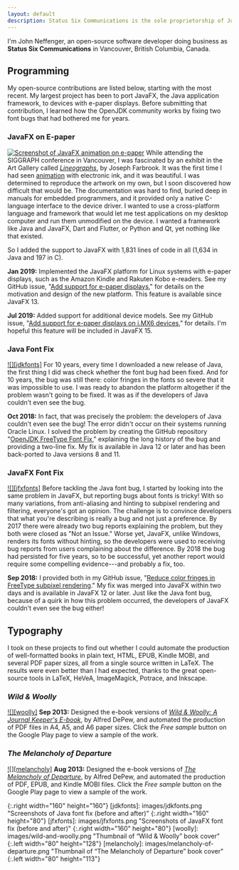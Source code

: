 ```yaml
---
layout: default
description: Status Six Communications is the sole proprietorship of John Neffenger, a software developer in Vancouver BC.
---
```


I'm John Neffenger, an open-source software developer doing business as **Status Six Communications** in Vancouver, British Columbia, Canada.

## Programming

My open-source contributions are listed below, starting with the most recent.
My largest project has been to port JavaFX, the Java application framework, to devices with e-paper displays.
Before submitting that contribution, I learned how the OpenJDK community works by fixing two font bugs that had bothered me for years.

### JavaFX on E-paper

[![][doll]][epd-javafx]
While attending the SIGGRAPH conference in Vancouver, I was fascinated by an exhibit in the Art Gallery called [*Lineographs*][lineographs], by Joseph Farbrook.
It was the first time I had seen [animation][dancer] with electronic ink, and it was beautiful.
I was determined to reproduce the artwork on my own, but I soon discovered how difficult that would be.
The documentation was hard to find, buried deep in manuals for embedded programmers, and it provided only a native C-language interface to the device driver.
I wanted to use a cross-platform language and framework that would let me test applications on my desktop computer and run them unmodified on the device.
I wanted a framework like Java and JavaFX, Dart and Flutter, or Python and Qt, yet nothing like that existed.

So I added the support to JavaFX with 1,831 lines of code in all (1,634 in Java and 197 in C).

**Jan 2019:**
Implemented the JavaFX platform for Linux systems with e-paper displays, such as the Amazon Kindle and Rakuten Kobo e-readers.
See my GitHub issue, "[Add support for e-paper displays][JDK-8217605]," for details on the motivation and design of the new platform.
This feature is available since JavaFX 13.

**Jul 2019:**
Added support for additional device models.
See my GitHub issue, "[Add support for e-paper displays on i.MX6 devices][JDK-8227425]," for details.
I'm hopeful this feature will be included in JavaFX 15.

### Java Font Fix

[![][jdkfonts]][JDK-8212071]
For 10 years, every time I downloaded a new release of Java, the first thing I did was check whether the font bug had been fixed.
And for 10 years, the bug was still there: color fringes in the fonts so severe that it was impossible to use.
I was ready to abandon the platform altogether if the problem wasn't going to be fixed.
It was as if the developers of Java couldn't even see the bug.

**Oct 2018:**
In fact, that was precisely the problem: the developers of Java couldn't even see the bug!
The error didn't occur on their systems running Oracle Linux.
I solved the problem by creating the GitHub repository "[OpenJDK FreeType Font Fix][JDK-8212071]," explaining the long history of the bug and providing a two-line fix.
My fix is available in Java 12 or later and has been back-ported to Java versions 8 and 11.

### JavaFX Font Fix

[![][jfxfonts]][JDK-8188810]
Before tackling the Java font bug, I started by looking into the same problem in JavaFX, but reporting bugs about fonts is tricky!
With so many variations, from anti-aliasing and hinting to subpixel rendering and filtering, everyone's got an opinion.
The challenge is to convince developers that what you're describing is really a bug and not just a preference.
By 2017 there were already two bug reports explaining the problem, but they both were closed as "Not an Issue."
Worse yet, JavaFX, unlike Windows, renders its fonts without hinting, so the developers were used to receiving bug reports from users complaining about the difference.
By 2018 the bug had persisted for five years, so to be successful, yet another report would require some compelling evidence---and probably a fix, too.

**Sep 2018:**
I provided both in my GitHub issue, "[Reduce color fringes in FreeType subpixel rendering][JDK-8188810]."
My fix was merged into JavaFX within two days and is available in JavaFX 12 or later.
Just like the Java font bug, because of a quirk in how this problem occurred, the developers of JavaFX couldn't even see the bug either!

## Typography

I took on these projects to find out whether I could automate the production of well-formatted books in plain text, HTML, EPUB, Kindle MOBI, and several PDF paper sizes, all from a single source written in LaTeX.
The results were even better than I had expected, thanks to the great open-source tools in LaTeX, HeVeA, ImageMagick, Potrace, and Inkscape.

### *Wild & Woolly*

[![][woolly]][play-woolly]
**Sep 2013:**
Designed the e-book versions of [*Wild & Woolly: A Journal Keeper's E-book*][play-woolly], by Alfred DePew, and automated the production of PDF files in A4, A5, and A6 paper sizes.
Click the *Free sample* button on the Google Play page to view a sample of the work.

### *The Melancholy of Departure*

[![][melancholy]][play-melancholy]
**Aug 2013:**
Designed the e-book versions of [*The Melancholy of Departure*][play-melancholy], by Alfred DePew, and automated the production of PDF, EPUB, and Kindle MOBI files.
Click the *Free sample* button on the Google Play page to view a sample of the work.

[epd-javafx]: https://github.com/jgneff/epd-javafx "JavaFX on E-Paper"
[lineographs]: http://s2014.siggraph.org/attendees/art-gallery/events/lineographs.html "Lineographs at SIGGRAPH 2014"
[dancer]: https://www.farbrook.net/lineographs/ "Dancer (with Micaela Gardner) by Joseph Farbrook"
[JDK-8217605]: https://github.com/javafxports/openjdk-jfx/issues/339 "JDK-8217605"
[JDK-8227425]: https://github.com/javafxports/openjdk-jfx/issues/521 "JDK-8227425"
[JDK-8212071]: https://github.com/jgneff/openjdk-freetype "JDK-8212071"
[JDK-8188810]: https://github.com/javafxports/openjdk-jfx/issues/229 "JDK-8188810"
[play-woolly]: https://play.google.com/store/books/details/Alfred_DePew_Wild_Woolly?id=8c3_AAAAQBAJ "&ldquo;Wild &amp; Woolly&rdquo; on Google Play"
[play-melancholy]: https://play.google.com/store/books/details/Alfred_DePew_The_Melancholy_of_Departure?id=jc3_AAAAQBAJ "&ldquo;The Melancholy of Departure&rdquo; on Google Play"

[doll]: images/mechanical-doll.png "Screenshot of JavaFX animation on e-paper"
{:.right width="160" height="160"}
[jdkfonts]: images/jdkfonts.png "Screenshots of Java font fix (before and after)"
{:.right width="160" height="80"}
[jfxfonts]: images/jfxfonts.png "Screenshots of JavaFX font fix (before and after)"
{:.right width="160" height="80"}
[woolly]: images/wild-and-woolly.png "Thumbnail of &ldquo;Wild &amp; Woolly&rdquo; book cover"
{:.left width="80" height="128"}
[melancholy]: images/melancholy-of-departure.png "Thumbnail of &ldquo;The Melancholy of Departure&rdquo; book cover"
{:.left width="80" height="113"}
